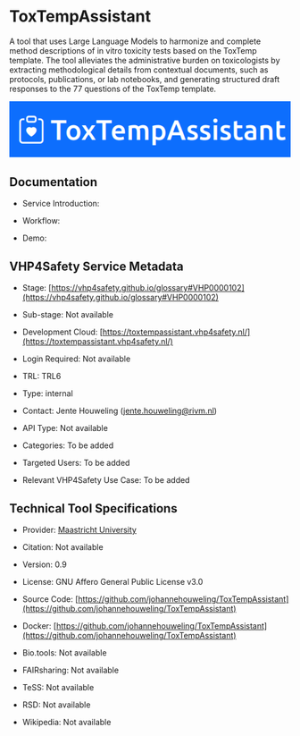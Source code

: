 # ToxTempAssistant

<!--- This file is autogenerated. Edit toxtemp_assistant.json to make changes in this page. --->

A tool that uses Large Language Models to harmonize and complete method descriptions of in vitro toxicity tests based on the ToxTemp template. The tool alleviates the administrative burden on toxicologists by extracting methodological details from contextual documents, such as protocols, publications, or lab notebooks, and generating structured draft responses to the 77 questions of the ToxTemp template.

![ToxTempAssistant logo](https://raw.githubusercontent.com/VHP4Safety/cloud/main/docs/service/toxtemp_assistant.png)

## Documentation

* Service Introduction: []()

* Workflow: []()

* Demo: []()

<h4 id='tess-widget-materials-header'></h4>

<div id='tess-widget-materials-list' class='tess-widget tess-widget-list'></div>
<script>
  function initTeSSWidgets() {
    var query = 'toxtemp_assistant';
    if (query.trim() != '') {
      TessWidget.Materials(document.getElementById('tess-widget-materials-list'),
                           'SimpleList',
                           {
                             opts: {
                               enableSearch: false
                             },
                             params: {
                               pageSize: 5,
                               q: query
                             }
                           });
      document.getElementById('tess-widget-materials-header').innerHTML = 'Documentation from ELIXIR TeSS'
    }
}
</script>
<script async='' defer='' src='https://elixirtess.github.io/TeSS_widgets/components/js/tess-widget-standalone.js' onload='initTeSSWidgets()'></script>


## VHP4Safety Service Metadata

* Stage: <span class="glossary_term">[https://vhp4safety.github.io/glossary#VHP0000102](https://vhp4safety.github.io/glossary#VHP0000102)</span>

* Sub-stage: <span class="glossary_term">Not available

* Development Cloud: [https://toxtempassistant.vhp4safety.nl/](https://toxtempassistant.vhp4safety.nl/)

* Login Required: Not available

* TRL: TRL6

* Type: internal

* Contact: Jente Houweling (jente.houweling@rivm.nl)

* API Type: Not available

* Categories: To be added

* Targeted Users: To be added

* Relevant VHP4Safety Use Case: To be added

## Technical Tool Specifications

* Provider: [Maastricht University](https://www.maastrichtuniversity.nl/)

* Citation: Not available

* Version: 0.9

* License: GNU Affero General Public License v3.0

* Source Code: [https://github.com/johannehouweling/ToxTempAssistant](https://github.com/johannehouweling/ToxTempAssistant)

* Docker: [https://github.com/johannehouweling/ToxTempAssistant](https://github.com/johannehouweling/ToxTempAssistant)

* Bio.tools: Not available

* FAIRsharing: Not available

* TeSS: Not available

* RSD: Not available

* Wikipedia: Not available

<script type="application/ld+json">
  {
    "@context": "https://schema.org/",
    "@type": "SoftwareApplication",
    "http://purl.org/dc/terms/conformsTo": {
      "@type": "CreativeWork", "@id": "https://bioschemas.org/profiles/ComputationalTool/1.0-RELEASE"
    },
    "@id" : "https://vhp4safety.github.io/cloud/service/toxtemp_assistant",
    "name": "ToxTempAssistant",
    "description": "A tool that uses Large Language Models to harmonize and complete method descriptions of in vitro toxicity tests based on the ToxTemp template. The tool alleviates the administrative burden on toxicologists by extracting methodological details from contextual documents, such as protocols, publications, or lab notebooks, and generating structured draft responses to the 77 questions of the ToxTemp template.",
    "url": "https://toxtempassistant.vhp4safety.nl/"
  }
</script>
